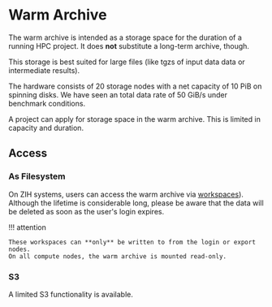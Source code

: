 # Warm Archive

The warm archive is intended as a storage space for the duration of a running HPC project.
It does **not** substitute a long-term archive, though.

This storage is best suited for large files (like tgzs of input data data or intermediate results).

The hardware consists of 20 storage nodes with a net capacity of 10 PiB on spinning disks.
We have seen an total data rate of 50 GiB/s under benchmark conditions.

A project can apply for storage space in the warm archive.
This is limited in capacity and
duration.

## Access

### As Filesystem

On ZIH systems, users can access the warm archive via [workspaces](workspaces.md)).
Although the lifetime is considerable long, please be aware that the data will be
deleted as soon as the user's login expires.

!!! attention

    These workspaces can **only** be written to from the login or export nodes.
    On all compute nodes, the warm archive is mounted read-only.

### S3

A limited S3 functionality is available.
